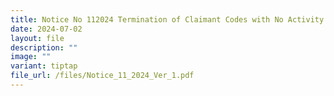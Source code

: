 ```yaml
---
title: Notice No 112024 Termination of Claimant Codes with No Activity
date: 2024-07-02
layout: file
description: ""
image: ""
variant: tiptap
file_url: /files/Notice_11_2024_Ver_1.pdf
---
```

